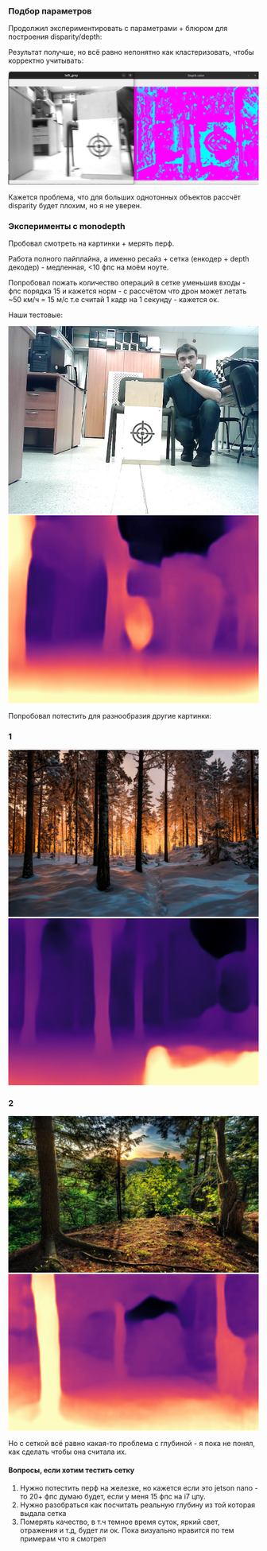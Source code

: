 
### Подбор параметров

Продолжил экспериментировать с параметрами + блюром для построения disparity/depth:

Результат получше, но всё равно непонятно как кластеризовать, чтобы корректно учитывать:

![blured_close.png](./blured_close.png)

Кажется проблема, что для больших однотонных объектов рассчёт disparity будет плохим, но я не уверен.

### Эксперименты с monodepth

Пробовал смотреть на картинки + мерять перф.

Работа полного пайплайна, а именно ресайз + сетка (енкодер + depth декодер) - медленная, <10 фпс на моём ноуте.

Попробовал пожать количество операций в сетке уменьшив входы - фпс порядка 15 и кажется норм - с рассчётом что дрон может летать ~50 км/ч = 15 м/c т.е считай 1 кадр на 1 секунду - кажется ок.

Наши тестовые:

![testim](./testim.jpg) 
![testim_disp](./testim_disp.jpeg)

Попробовал потестить для разнообразия другие картинки:

### 1 
![peizazh](./peizazh.jpg) 
![peizazh_disp](./peizazh_disp.jpeg)

### 2
![peizazh2](./peizazh2.jpeg) 
![peizazh2_disp](./peizazh2_disp.jpeg)

Но с сеткой всё равно какая-то проблема с глубиной - я пока не понял, как сделать чтобы она считала их.

#### Вопросы, если хотим тестить сетку

1. Нужно потестить перф на железке, но кажется если это jetson nano - то 20+ фпс думаю будет, если у меня 15 фпс на i7 цпу.
2. Нужно разобраться как посчитать реальную глубину из той которая выдала сетка
3. Померять качество, в т.ч темное время суток, яркий свет, отражения и т.д, будет ли ок. Пока визуально нравится по тем примерам что я смотрел


